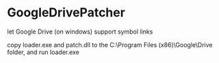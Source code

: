 GoogleDrivePatcher
==================

let Google Drive (on windows) support symbol links

copy loader.exe and patch.dll to the C:\Program Files (x86)\Google\Drive folder, and run loader.exe
